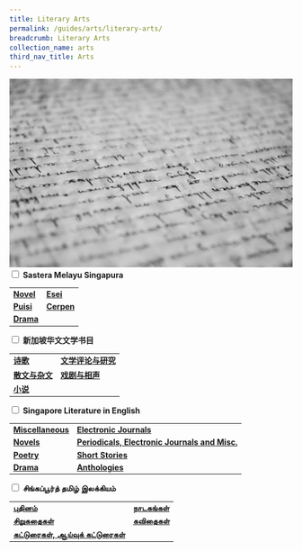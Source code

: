 ```yaml
---
title: Literary Arts
permalink: /guides/arts/literary-arts/
breadcrumb: Literary Arts
collection_name: arts
third_nav_title: Arts
---
```

<img src="/images/category/literary-arts.jpg" alt="literary arts banner" style="width:800px;" />

<div class="new-accordion"><!--accordion start--> 
<input type="checkbox" id="acc1"><!--first accordion section-->
<label for="acc1"><b>Sastera Melayu Singapura</b></label>
<table style="width:100%">
  <tr>
    <td><b><a href = "/guides/arts/literaryarts/sasteramelayusingapura/novel">Novel</a></b></td>
    <td><b><a href = "/guides/arts/literaryarts/sasteramelayusingapura/esei">Esei</a></b></td>
  </tr>
  <tr>
    <td><b><a href = "/guides/arts/literaryarts/sasteramelayusingapura/puisi">Puisi</a></b></td>
    <td><b><a href = "/guides/arts/literaryarts/sasteramelayusingapura/cerpen">Cerpen</a></b></td>
  </tr>
  <tr>
    <td><b><a href = "/guides/arts/literaryarts/sasteramelayusingapura/drama">Drama</a></b></td>
  </tr>
</table>
</div>
<input type="checkbox" id="acc2"><!--second accordion section-->
<label for="acc2"><b>新加坡华文文学书目</b></label>
<table style="width:100%">
  <tr>
    <td><b><a href = "/guides/arts/literaryarts/singaporechineseliterature/poetry">诗歌</a></b></td>
    <td><b><a href = "/guides/arts/literaryarts/singaporechineseliterature/criticism-and-research">文学评论与研究</a></b></td>
  </tr>
  <tr>
    <td><b><a href = "/guides/arts/literaryarts/singaporechineseliterature/prose-and-miscellaneous-writing">散文与杂文</a></b></td>
    <td><b><a href = "/guides/arts/literaryarts/singaporechineseliterature/drama-and-crosstalk">戏剧与相声</a></b></td>
  </tr>
  <tr>
    <td><b><a href = "/guides/arts/literaryarts/singaporechineseliterature/novels">小说</a></b></td>
  </tr>
</table>
</div>
<input type="checkbox" id="acc3"><!--third accordion section-->
<label for="acc3"><b>Singapore Literature in English</b></label>
<table style="width:100%">
  <tr>
    <td><b><a href = "/guides/arts/literaryarts/singaporeenglishliterature/miscellaneous">Miscellaneous</a></b></td>
    <td><b><a href = "/guides/arts/literaryarts/singaporeenglishliterature/electronic-journals">Electronic Journals</a></b></td>
  </tr>
  <tr>
    <td><b><a href = "/guides/arts/literaryarts/singaporeenglishliterature/novels">Novels</a></b></td>
    <td><b><a href = "/guides/arts/literaryarts/singaporeenglishliterature/periodicals-electronic-journals-and-misc">Periodicals, Electronic Journals and Misc.</a></b></td>
  </tr>
  <tr>
    <td><b><a href = "/guides/arts/literaryarts/singaporeenglishliterature/poetry">Poetry</a></b></td>
    <td><b><a href = "/guides/arts/literaryarts/singaporeenglishliterature/short-stories">Short Stories</a></b></td>
  </tr>
  <tr>
    <td><b><a href = "/guides/arts/literaryarts/singaporeenglishliterature/drama">Drama</a></b></td>
    <td><b><a href = "/guides/arts/literaryarts/singaporeenglishliterature/anthologies">Anthologies</a></b></td>
  </tr>
</table>
</div>
<input type="checkbox" id="acc4"><!--fourth accordion section-->
<label for="acc4"><b>சிங்கப்பூர்த் தமிழ் இலக்கியம்</b></label>
<table style="width:100%">
  <tr>
    <td><b><a href = "/guides/arts/literaryarts/singaporetamilliterature/novel">புதினம்</a></b></td>
    <td><b><a href = "/guides/arts/literaryarts/singaporetamilliterature/plays">நாடகங்கள்</a></b></td>
  </tr>
  <tr>
    <td><b><a href = "/guides/arts/literaryarts/singaporetamilliterature/short-stories">சிறுகதைகள்</a></b></td>
    <td><b><a href = "/guides/arts/literaryarts/singaporetamilliterature/poems">கவிதைகள்</a></b></td>
  </tr>
  <tr>
    <td><b><a href = "/guides/arts/literaryarts/singaporetamilliterature/articles-and-research">கட்டுரைகள், ஆய்வுக் கட்டுரைகள்</a></b></td>
  </tr>
</table>
</div>
</div><!--accordion end--> 